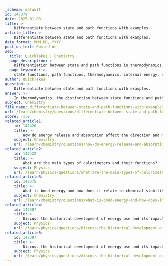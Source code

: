```yaml
---
_schema: default
id: 147379
date: 2025-01-08
title: >-
    Differentiate between state and path functions with examples.
article_title: >-
    Differentiate between state and path functions with examples.
date_format: MMM DD, YYYY
post_on_text: Posted on
seo:
  title: QuickTakes | Chemistry
  page_description: >-
    Differentiation between state and path functions in thermodynamics, illustrating how state functions are independent of the path taken while path functions depend on the specific process.
  page_keywords: >-
    state functions, path functions, thermodynamics, internal energy, enthalpy, entropy, work, heat, temperature, pressure, energy transfer, system behavior
author: QuickTakes
question: >-
    Differentiate between state and path functions with examples.
answer: >-
    In thermodynamics, the distinction between state functions and path functions is crucial for understanding how systems behave and how energy is transferred within them. Here’s a detailed differentiation between the two:\n\n### State Functions\nA state function is a property of a system that depends only on its current state, which is defined by variables such as temperature, pressure, volume, and internal energy. The key characteristic of state functions is that they are independent of the path taken to reach that state. This means that no matter how the system arrived at its current state, the value of the state function remains the same.\n\n**Examples of State Functions:**\n- **Internal Energy (U):** The total energy contained within a system, which depends only on the state of the system.\n- **Enthalpy (H):** A measure of the total heat content of a system, also path-independent.\n- **Entropy (S):** A measure of the disorder or randomness in a system.\n- **Pressure (P):** The force exerted by the particles of a substance per unit area.\n- **Temperature (T):** A measure of the average kinetic energy of the particles in a substance.\n\n### Path Functions\nIn contrast, a path function is a property that depends on the specific path taken to transition from one state to another. Path functions are inherently path-dependent, meaning their values can vary based on the process or route taken between two states.\n\n**Examples of Path Functions:**\n- **Work (W):** The energy transferred when a force is applied over a distance. The amount of work done can vary depending on the process (e.g., isothermal vs. adiabatic).\n- **Heat (Q):** The energy transferred due to a temperature difference. Like work, the amount of heat exchanged can differ based on the path taken during the process.\n\n### Summary of Differences\n- **Dependency:** State functions depend only on the current state of the system, while path functions depend on the specific process taken to reach that state.\n- **Examples:** Common state functions include internal energy, enthalpy, and entropy. Common path functions include work and heat.\n\n### Analogy\nA useful analogy to understand this difference is to consider two cities, A and B, that are 100 km apart. The straight-line distance between the two cities is analogous to a state function (it remains constant regardless of the route taken). However, the actual distance traveled (which may vary based on the roads taken) is analogous to a path function.\n\nUnderstanding these concepts is essential for analyzing thermodynamic processes and energy transformations in various scientific and engineering applications.
subject: Chemistry
file_name: differentiate-between-state-and-path-functions-with-examples.md
url: /learn/chemistry/questions/differentiate-between-state-and-path-functions-with-examples
score: -1.0
related_article1:
    id: 147420
    title: >-
        How do energy release and absorption affect the direction and magnitude of energy change in chemical reactions?
    subject: Chemistry
    url: /learn/chemistry/questions/how-do-energy-release-and-absorption-affect-the-direction-and-magnitude-of-energy-change-in-chemical-reactions
related_article2:
    id: 147422
    title: >-
        What are the main types of calorimeters and their functions?
    subject: Physics
    url: /learn/physics/questions/what-are-the-main-types-of-calorimeters-and-their-functions
related_article3:
    id: 147375
    title: >-
        What is bond energy and how does it relate to chemical stability?
    subject: Chemistry
    url: /learn/chemistry/questions/what-is-bond-energy-and-how-does-it-relate-to-chemical-stability
related_article4:
    id: 147387
    title: >-
        Discuss the historical development of energy use and its impact on society.
    subject: Physics
    url: /learn/physics/questions/discuss-the-historical-development-of-energy-use-and-its-impact-on-society
related_article5:
    id: 147387
    title: >-
        Discuss the historical development of energy use and its impact on society.
    subject: Physics
    url: /learn/physics/questions/discuss-the-historical-development-of-energy-use-and-its-impact-on-society
---
```


&nbsp;